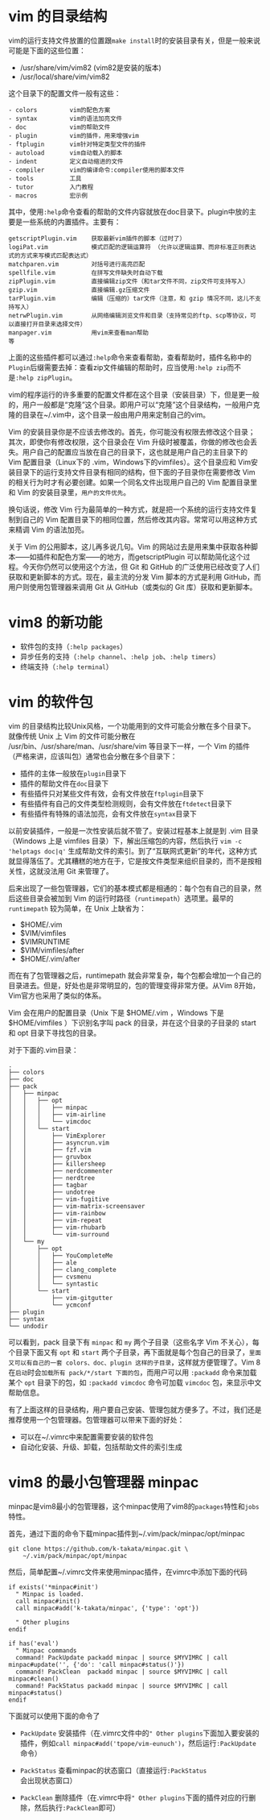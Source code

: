 # vim 的目录结构
vim的运行支持文件放置的位置跟`make install`时的安装目录有关，但是一般来说可能是下面的这些位置：
- /usr/share/vim/vim82  (vim82是安装的版本)
- /usr/local/share/vim/vim82

这个目录下的配置文件一般有这些：
```
- colors         vim的配色方案
- syntax         vim的语法加亮文件
- doc            vim的帮助文件
- plugin         vim的插件，用来增强vim
- ftplugin       vim针对特定类型文件的插件
- autoload       vim自动载入的脚本
- indent         定义自动缩进的文件
- compiler       vim的编译命令:compiler使用的脚本文件
- tools          工具
- tutor          入门教程
- macros         宏示例
```
其中，使用`:help`命令查看的帮助的文件内容就放在doc目录下。plugin中放的主要是一些系统的内置插件。主要有：
```
getscriptPlugin.vim    获取最新vim插件的脚本（过时了）
logiPat.vim            模式匹配的逻辑运算符 （允许以逻辑运算、而非标准正则表达式的方式来写模式匹配表达式）
matchparen.vim         对括号进行高亮匹配
spellfile.vim          在拼写文件缺失时自动下载
zipPlugin.vim          直接编辑zip文件（和tar文件不同，zip文件可支持写入）
gzip.vim               直接编辑.gz压缩文件
tarPlugin.vim          编辑（压缩的）tar文件（注意，和 gzip 情况不同，这儿不支持写入）
netrwPlugin.vim        从网络编辑浏览文件和目录（支持常见的ftp、scp等协议，可以直接打开目录来选择文件）
manpager.vim           用vim来查看man帮助
等
```
上面的这些插件都可以通过`:help`命令来查看帮助，查看帮助时，插件名称中的`Plugin`后缀需要去掉：查看zip文件编辑的帮助时，应当使用`:help zip`而不是`:help zipPlugin`。

vim的程序运行的许多重要的配置文件都在这个目录（安装目录）下，但是更一般的，用户一般都是“克隆”这个目录。即用户可以“克隆”这个目录结构，一般用户克隆的目录在~/.vim中，这个目录一般由用户用来定制自己的vim。

Vim 的安装目录你是不应该去修改的。首先，你可能没有权限去修改这个目录；其次，即使你有修改权限，这个目录会在 Vim 升级时被覆盖，你做的修改也会丢失。用户自己的配置应当放在自己的目录下，这也就是用户自己的主目录下的 Vim 配置目录（Linux下的 .vim，Windows下的vimfiles）。这个目录应和 Vim安装目录下的运行支持文件目录有相同的结构，但下面的子目录你在需要修改 Vim 的相关行为时才有必要创建。如果一个同名文件出现用户自己的 Vim 配置目录里和 Vim 的安装目录里，`用户的文件优先`。

换句话说，修改 Vim 行为最简单的一种方式，就是把一个系统的运行支持文件复制到自己的 Vim 配置目录下的相同位置，然后修改其内容。常常可以用这种方式来精调 Vim 的语法加亮。

关于 Vim 的公用脚本，这儿再多说几句。Vim 的网站过去是用来集中获取各种脚本——如插件和配色方案——的地方，而getscriptPlugin 可以帮助简化这个过程。今天你仍然可以使用这个方法，但 Git 和 GitHub 的广泛使用已经改变了人们获取和更新脚本的方式。现在，最主流的分发 Vim 脚本的方式是利用 GitHub，而用户则使用包管理器来调用 Git 从 GitHub（或类似的 Git 库）获取和更新脚本。

# vim8 的新功能
- 软件包的支持（`:help packages`）
- 异步任务的支持（`:help channel`、`:help job`、`:help timers`）
- 终端支持（`:help terminal`）

# vim 的软件包
vim 的目录结构比较Unix风格，一个功能用到的文件可能会分散在多个目录下。就像传统 Unix 上 Vim 的文件可能分散在 /usr/bin、/usr/share/man、/usr/share/vim 等目录下一样，一个 Vim 的插件（严格来讲，应该叫包）通常也会分散在多个目录下：
- 插件的主体一般放在`plugin`目录下
- 插件的帮助文件在`doc`目录下
- 有些插件只对某些文件有效，会有文件放在`ftplugin`目录下
- 有些插件有自己的文件类型检测规则，会有文件放在`ftdetect`目录下
- 有些插件有特殊的语法加亮，会有文件放在`syntax`目录下

以前安装插件，一般是一次性安装后就不管了。安装过程基本上就是到 .vim 目录（Windows 上是 vimfiles 目录）下，解出压缩包的内容，然后执行 `vim -c 'helptags doc|q'` 生成帮助文件的索引。到了“互联网式更新”的年代，这种方式就显得落伍了。尤其糟糕的地方在于，它是按文件类型来组织目录的，而不是按相关性，这就没法用 Git 来管理了。

后来出现了一些包管理器，它们的基本模式都是相通的：每个包有自己的目录，然后这些目录会被加到 Vim 的运行时路径（`runtimepath`）选项里。最早的 `runtimepath` 较为简单，在 Unix 上缺省为：
- $HOME/.vim
- $VIM/vimfiles
- $VIMRUNTIME
- $VIM/vimfiles/after
- $HOME/.vim/after

而在有了包管理器之后，runtimepath 就会非常复杂，每个包都会增加一个自己的目录进去。但是，好处也是非常明显的，包的管理变得非常方便。从Vim 8开始，Vim官方也采用了类似的体系。

Vim 会在用户的配置目录（Unix 下是 $HOME/.vim ，Windows 下是 $HOME/vimfiles ）下识别名字叫 pack 的目录，并在这个目录的子目录的 start 和 opt 目录下寻找包的目录。

对于下面的.vim目录：
```
.
├── colors
├── doc
├── pack
│   ├── minpac
│   │   ├── opt
│   │   │   ├── minpac
│   │   │   ├── vim-airline
│   │   │   └── vimcdoc
│   │   └── start
│   │       ├── VimExplorer
│   │       ├── asyncrun.vim
│   │       ├── fzf.vim
│   │       ├── gruvbox
│   │       ├── killersheep
│   │       ├── nerdcommenter
│   │       ├── nerdtree
│   │       ├── tagbar
│   │       ├── undotree
│   │       ├── vim-fugitive
│   │       ├── vim-matrix-screensaver
│   │       ├── vim-rainbow
│   │       ├── vim-repeat
│   │       ├── vim-rhubarb
│   │       └── vim-surround
│   └── my
│       ├── opt
│       │   ├── YouCompleteMe
│       │   ├── ale
│       │   ├── clang_complete
│       │   ├── cvsmenu
│       │   └── syntastic
│       └── start
│           ├── vim-gitgutter
│           └── ycmconf
├── plugin
├── syntax
└── undodir
```
可以看到，pack 目录下有 `minpac` 和 `my` 两个子目录（这些名字 Vim 不关心），每个目录下面又有 `opt` 和 `start` 两个子目录，再下面就是每个包自己的目录了，`里面又可以有自己的一套 colors、doc、plugin 这样的子目录`，这样就方便管理了。Vim 8 在`启动`时会`加载所有 pack/*/start 下面的包`，而用户可以用 `:packadd` 命令来加载某个 `opt` 目录下的包，如 `:packadd vimcdoc` 命令可加载 `vimcdoc` 包，来显示中文帮助信息。

有了上面这样的目录结构，用户要自己安装、管理包就方便多了。不过，我们还是推荐使用一个包管理器。包管理器可以带来下面的好处：
+ 可以在~/.vimrc中来配置需要安装的软件包
+ 自动化安装、升级、卸载，包括帮助文件的索引生成


# vim8 的最小包管理器 minpac
minpac是vim8最小的包管理器，这个minpac使用了vim8的`packages`特性和`jobs`特性。

首先，通过下面的命令下载minpac插件到~/.vim/pack/minpac/opt/minpac
```
git clone https://github.com/k-takata/minpac.git \
    ~/.vim/pack/minpac/opt/minpac
```

然后，简单配置~/.vimrc文件来使用minpac插件，在vimrc中添加下面的代码
```
if exists('*minpac#init')
  " Minpac is loaded.
  call minpac#init()
  call minpac#add('k-takata/minpac', {'type': 'opt'})

  " Other plugins
endif

if has('eval')
  " Minpac commands
  command! PackUpdate packadd minpac | source $MYVIMRC | call minpac#update('', {'do': 'call minpac#status()'})
  command! PackClean  packadd minpac | source $MYVIMRC | call minpac#clean()
  command! PackStatus packadd minpac | source $MYVIMRC | call minpac#status()
endif
```

下面就可以使用下面的命令了
- `PackUpdate`  安装插件（在.vimrc文件中的`" Other plugins`下面加入要安装的插件，例如`call minpac#add('tpope/vim-eunuch')`，然后运行`:PackUpdate`命令）
  
- `PackStatus`  查看minpac的状态窗口（直接运行`:PackStatus`会出现状态窗口）
  
- `PackClean`   删除插件（在.vimrc中将`" Other plugins`下面的插件对应的行删除，然后执行`:PackClean`即可）



